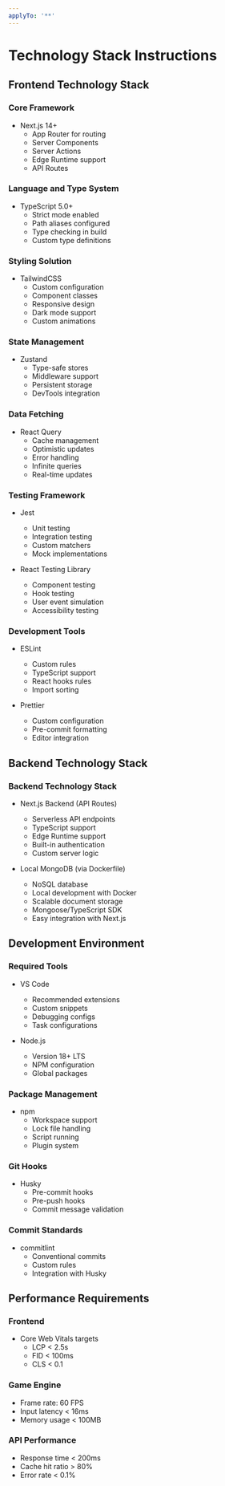 ```yaml
---
applyTo: '**'
---
```

# Technology Stack Instructions

## Frontend Technology Stack
### Core Framework
- Next.js 14+
  - App Router for routing
  - Server Components
  - Server Actions
  - Edge Runtime support
  - API Routes

### Language and Type System
- TypeScript 5.0+
  - Strict mode enabled
  - Path aliases configured
  - Type checking in build
  - Custom type definitions

### Styling Solution
- TailwindCSS
  - Custom configuration
  - Component classes
  - Responsive design
  - Dark mode support
  - Custom animations

### State Management
- Zustand
  - Type-safe stores
  - Middleware support
  - Persistent storage
  - DevTools integration

### Data Fetching
- React Query
  - Cache management
  - Optimistic updates
  - Error handling
  - Infinite queries
  - Real-time updates

### Testing Framework
- Jest
  - Unit testing
  - Integration testing
  - Custom matchers
  - Mock implementations

- React Testing Library
  - Component testing
  - Hook testing
  - User event simulation
  - Accessibility testing

### Development Tools
- ESLint
  - Custom rules
  - TypeScript support
  - React hooks rules
  - Import sorting

- Prettier
  - Custom configuration
  - Pre-commit formatting
  - Editor integration

## Backend Technology Stack
### Backend Technology Stack

- Next.js Backend (API Routes)
  - Serverless API endpoints
  - TypeScript support
  - Edge Runtime support
  - Built-in authentication
  - Custom server logic

- Local MongoDB (via Dockerfile)
  - NoSQL database
  - Local development with Docker
  - Scalable document storage
  - Mongoose/TypeScript SDK
  - Easy integration with Next.js

## Development Environment
### Required Tools
- VS Code
  - Recommended extensions
  - Custom snippets
  - Debugging configs
  - Task configurations

- Node.js
  - Version 18+ LTS
  - NPM configuration
  - Global packages

### Package Management
- npm
  - Workspace support
  - Lock file handling
  - Script running
  - Plugin system

### Git Hooks
- Husky
  - Pre-commit hooks
  - Pre-push hooks
  - Commit message validation

### Commit Standards
- commitlint
  - Conventional commits
  - Custom rules
  - Integration with Husky

## Performance Requirements
### Frontend
- Core Web Vitals targets
  - LCP < 2.5s
  - FID < 100ms
  - CLS < 0.1

### Game Engine
- Frame rate: 60 FPS
- Input latency < 16ms
- Memory usage < 100MB

### API Performance
- Response time < 200ms
- Cache hit ratio > 80%
- Error rate < 0.1%
